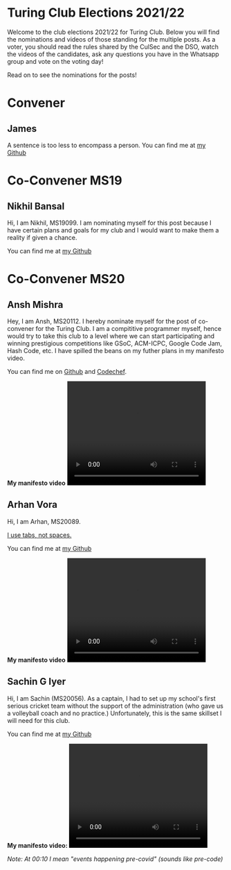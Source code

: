 # Turing Club Elections 2021/22

Welcome to the club elections 2021/22 for Turing Club. Below you will find the nominations and videos of those standing for the multiple posts. As a voter, you should read the rules shared by the CulSec and the DSO, watch the videos of the candidates, ask any questions you have in the Whatsapp group and vote on the voting day!

Read on to see the nominations for the posts!

# Convener
## James
A sentence is too less to encompass a person. You can find me at [my Github](https://github.com/James471)

# Co-Convener MS19
##  Nikhil Bansal
Hi, I am Nikhil, MS19099. I am nominating myself for this post because I have certain plans and goals for my club and I would want to make them a reality if given a chance.

You can find me at [my Github](https://github.com/NB0207)


# Co-Convener MS20

##  Ansh Mishra

Hey, I am Ansh, MS20112. I hereby nominate myself for the post of co-convener for the Turing Club. I am a compititive programmer myself, hence would try to take this club to a level where we can start participating and winning prestigious competitions like GSoC, ACM-ICPC, Google Code Jam, Hash Code, etc. I have spilled the beans on my futher plans in my manifesto video.

You can find me on [Github](https://github.com/theanshm) and [Codechef](https://www.codechef.com/users/anshmishra471).

**My manifesto video**
<video src="./ansh.mp4" width="320" height="240" controls preload="metadata">
<source src="./ansh.mp4" type="video/mp4">
Your browser does not support the video tag, try to download the video from <a href="./ansh.mp4">here</a>
</video>

## Arhan Vora
Hi, I am Arhan, MS20089.

[I use tabs, not spaces.](https://www.youtube.com/watch?v=SsoOG6ZeyUI)

You can find me at [my Github](https://github.com/Arhan4101/Fun_Things)

**My manifesto video**
<video src="./arha.mp4" width="320" height="240" controls preload="metadata">
<source src="./arha.mp4" type="video/mp4">
Your browser does not support the video tag, try to download the video from <a href="./arha.mp4">here</a>
</video>

## Sachin G Iyer

Hi, I am Sachin (MS20056). As a captain, I had to set up my school's first serious cricket team without the support of the administration (who gave us a volleyball coach and no practice.) Unfortunately, this is the same skillset I will need for this club.

You can find me at [my Github](https://github.com/sach-iyer)

**My manifesto video:**
<video src="./sach.mp4" width="320" height="240" controls preload="metadata">
<source src="./sach.mp4" type="video/mp4">
Your browser does not support the video tag, try to download the video from <a href="./sach.mp4">here</a>
</video>

*Note: At 00:10 I mean "events happening pre-covid" (sounds like pre-code)*

